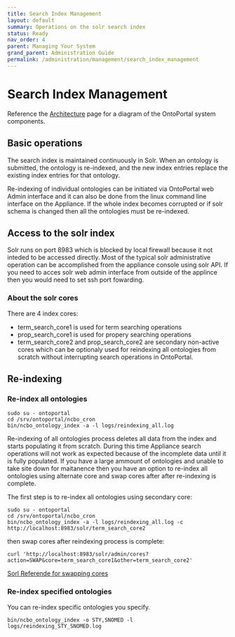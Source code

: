 ```yaml
---
title: Search Index Management
layout: default
summary: Operations on the solr search index
status: Ready
nav_order: 4
parent: Managing Your System
grand_parent: Administration Guide
permalink: /administration/management/search_index_management
---
```


# Search Index Management

Reference the <a href="{{site.baseurl}}/docs/devlopers-docs/global_architecture">Architecture</a> page 
for a diagram of the OntoPortal system components.

## Basic operations

The search index is maintained continuously in Solr.
When an ontology is submitted, the ontology is re-indexed, 
and the new index entries replace the existing index entries for that ontology.

Re-indexing of individual ontologies can be initiated via OntoPortal web Admin interface and it can also be done from the linux command line interface on the Appliance.  If the whole index becomes corrupted or if solr schema is changed then all the ontologies must be re-indexed.

## Access to the solr index

Solr runs on port 8983 which is blocked by local firewall because it not inteded to be accessed directly.  Most of the typical solr administrative operation can be accomplished from the appliance console using solr API.  If you need to acces solr web admin interface from outside of the applince then you would need to set ssh port fowarding. 

### About the solr cores

There are 4 index cores:
* term_search_core1 is used for term searching operations
* prop_search_core1 is used for propery searching operations
* term_search_core2 and prop_search_core2 are secondary non-active cores which can be optionaly used for reindexing all ontologies from scratch without interrupting search operations in OntoPortal.


## Re-indexing

### Re-index all ontologies

```
sudo su - ontoportal
cd /srv/ontoportal/ncbo_cron
bin/ncbo_ontology_index -a -l logs/reindexing_all.log
```
Re-indexing of all ontologies process deletes all data from the index and starts populating it from scratch.  During this time Appliance search operations will not work as expected because of the incomplete data until it is fully populated.  If you have a large ammount of ontologies and unable to take site down for maitanence then you have an option to re-index all ontologies using alternate core and swap cores after after re-indexing is complete.

The first step is to re-index all ontologies using secondary core:
```
sudo su - ontoportal
cd /srv/ontoportal/ncbo_cron
bin/ncbo_ontology_index -a -l logs/reindexing_all.log -c http://localhost:8983/solr/term_search_core2

```
then swap cores after reindexing process is complete:
```
curl 'http://localhost:8983/solr/admin/cores?action=SWAP&core=term_search_core1&other=term_search_core2'
```
[Sorl Referende for swapping cores](https://lucene.apache.org/solr/guide/8_2/coreadmin-api.html#CoreAdminAPI-Input.4)

 
### Re-index specified ontologies

You can re-index specific ontologies you specify. 

```
bin/ncbo_ontology_index -o STY,SNOMED -l logs/reindexing_STY_SNOMED.log
```








